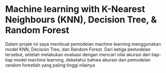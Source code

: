 # Machine learning with K-Nearest Neighbours (KNN), Decision Tree, & Random Forest

Dalam projek ini saya membuat pemodelan machine learning menggunakan model KNN, Decision Tree, dan Random Forest.
Dari ketiga pemodelan tersebut, setelah melakukan evaluasi dengan mencari nilai akurasi dari tiap-tiap model machine learning, deketahui bahwa akurasi dari pemodelan random forestlah yang paling tinggi nilainya
